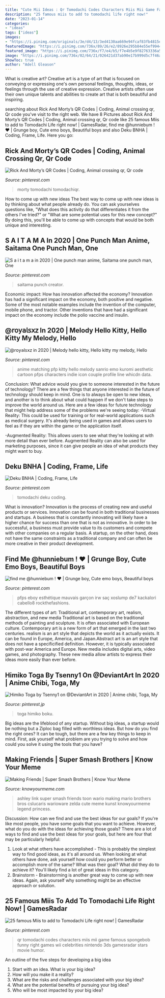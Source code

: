```yaml
---
title: "Cute Mii Ideas : Qr Tomodachi Codes Characters Miis Mii Game Famous Spongebob Funny Right Games Wii Celebrities Nintendo 3ds Gamesradar Stars Movie Humor"
description: "25 famous miis to add to tomodachi life right now!"
date: "2023-01-14"
categories:
- "ideas"
tags: ["ideas"]
images:
- "https://i.pinimg.com/originals/3e/d4/13/3ed4130aa669e94fcaf83fb4815eaf35.jpg"
featuredImage: "https://i.pinimg.com/736x/89/26/e2/8926e295b84e55ef9944e0380f86cad1.jpg"
featured_image: "https://i.pinimg.com/736x/f7/e4/b5/f7e4b5e9f82763336a5dd68501319b61.jpg"
image: "https://i.pinimg.com/736x/02/64/21/026421d37ab90e17b999d5c7f46a91f9.jpg"
ShowToc: true
author: "Adell Gleason"
---
```



What is creative art?
Creative art is a type of art that is focused on conveying or expressing one's own personal feelings, thoughts, ideas, or feelings through the use of creative expression. Creative artists often use their own unique talents and abilities to create art that is both beautiful and inspiring.

	

		
searching about Rick And Morty’s QR Codes | Coding, Animal crossing qr, Qr code you've visit to the right web. We have 8 Pictures about Rick And Morty’s QR Codes | Coding, Animal crossing qr, Qr code like 25 famous Miis to add to Tomodachi Life right now! | GamesRadar, find me @hunniebum ! ♥︎ | Grunge boy, Cute emo boys, Beautiful boys and also Deku BNHA | Coding, Frame, Life. Here you go:
		
    
## Rick And Morty’s QR Codes | Coding, Animal Crossing Qr, Qr Code

<img loading=lazy src="https://i.pinimg.com/originals/34/01/b2/3401b232b354c5dca705c223fa1d5a76.png" onerror="this.onerror=null;this.src='https://tse4.mm.bing.net/th?id=OIP.GH4zCHj54kCY1SZNc5gDIAHaFj&amp;pid=15.1';" alt="Rick And Morty’s QR Codes | Coding, Animal crossing qr, Qr code">

_Source: pinterest.com_

>morty tomodachi tomodachiqr. 

	

How to come up with new ideas
The best way to come up with new ideas is by thinking about what people already do. You can ask yourselves questions like, "What does this activity do that differentiates it from the others I've tried?" or "What are some potential uses for this new concept?" By doing this, you'll be able to come up with concepts that would be both unique and interesting.

    
## S A I T A M A In 2020 | One Punch Man Anime, Saitama One Punch Man, One

<img loading=lazy src="https://i.pinimg.com/736x/89/26/e2/8926e295b84e55ef9944e0380f86cad1.jpg" onerror="this.onerror=null;this.src='https://tse1.mm.bing.net/th?id=OIP.XFURxjGiPhFXjz5KxwK70AHaHa&amp;pid=15.1';" alt="S a i t a m a in 2020 | One punch man anime, Saitama one punch man, One">

_Source: pinterest.com_

>saitama punch creator. 

	

Economic impact: How has innovation affected the economy?
Innovation has had a significant impact on the economy, both positive and negative. Some of the most notable examples include the invention of the computer, mobile phone, and tractor. Other inventions that have had a significant impact on the economy include the polio vaccine and insulin.

    
## @𝗋𝗈𝗒𝖺𝗅𝗌𝗑𝗓 In 2020 | Melody Hello Kitty, Hello Kitty My Melody, Hello

<img loading=lazy src="https://i.pinimg.com/736x/b9/27/7a/b9277abedad3d9f4a0721d6d37bb590e.jpg" onerror="this.onerror=null;this.src='https://tse4.mm.bing.net/th?id=OIP.7trTWJz1eBE759wk3Ivd6QHaHZ&amp;pid=15.1';" alt="@𝗋𝗈𝗒𝖺𝗅𝗌𝗑𝗓 in 2020 | Melody hello kitty, Hello kitty my melody, Hello">

_Source: pinterest.com_

>anime matching pfp kitty hello melody sanrio emo kuromi aesthetic cartoon pfps characters indie icon couple profile line whicdn data. 

	

Conclusion: What advice would you give to someone interested in the future of technology?
There are a few things that anyone interested in the future of technology should keep in mind. One is to always be open to new ideas, and another is to think about what could happen if we don't take steps to improve the world around us. Here are a few ideas for future technology that might help address some of the problems we're seeing today: 
-Virtual Reality: This could be used for training or for real-world applications such as medical surgery. It's already being used in games and allows users to feel as if they are within the game or the application itself. 

-Augmented Reality: This allows users to see what they're looking at with more detail than ever before. Augmented Reality can also be used for marketing purposes, since it can give people an idea of what products they might want to buy.

    
## Deku BNHA | Coding, Frame, Life

<img loading=lazy src="https://i.pinimg.com/736x/f7/e4/b5/f7e4b5e9f82763336a5dd68501319b61.jpg" onerror="this.onerror=null;this.src='https://tse2.mm.bing.net/th?id=OIP.7SYsQHQm2FYJlCZJF0Ro-wHaEK&amp;pid=15.1';" alt="Deku BNHA | Coding, Frame, Life">

_Source: pinterest.com_

>tomodachi deku coding. 

	

What is innovation?
Innovation is the process of creating new and useful products or services. Innovation can be found in both traditional businesses and startups. A business that is constantly innovating will likely have a higher chance for success than one that is not as innovative. In order to be successful, a business must provide value to its customers and compete with other companies on a regular basis. A startup, on the other hand, does not have the same constraints as a traditional company and can often be more creative in their product development.

    
## Find Me @hunniebum ! ♥︎ | Grunge Boy, Cute Emo Boys, Beautiful Boys

<img loading=lazy src="https://i.pinimg.com/originals/3e/d4/13/3ed4130aa669e94fcaf83fb4815eaf35.jpg" onerror="this.onerror=null;this.src='https://tse2.mm.bing.net/th?id=OIP.d1ItBPP4Fsk81ZBbC-V-gQHaHJ&amp;pid=15.1';" alt="find me @hunniebum ! ♥︎ | Grunge boy, Cute emo boys, Beautiful boys">

_Source: pinterest.com_

>pfps eboy esthétique mauvais garçon irw saç xoslump de7 kackalori cabello8 rockthefashions. 

	

The different types of art: Traditional art, contemporary art, realism, abstraction, and new media
Traditional art is based on the traditional methods of painting and sculpture. It is often associated with European culture. Contemporary art is a new form of art that emerged in the last two centuries. realism is an art style that depicts the world as it actually exists. It can be found in Europe, America, and Japan.Abstract art is an art style that does not have a specificified definition. However, it is typically associated with post-war America and Europe. New media includes digital arts, video games, and photography. These new media allow artists to express their ideas more easily than ever before.

    
## Himiko Toga By Tsenny1 On @DeviantArt In 2020 | Anime Chibi, Toga, My

<img loading=lazy src="https://i.pinimg.com/736x/02/64/21/026421d37ab90e17b999d5c7f46a91f9.jpg" onerror="this.onerror=null;this.src='https://tse4.mm.bing.net/th?id=OIP.MQ8UpDocU93KrmlnSAAwMQHaHa&amp;pid=15.1';" alt="Himiko Toga by Tsenny1 on @DeviantArt in 2020 | Anime chibi, Toga, My">

_Source: pinterest.jp_

>toga himiko boku. 

	

Big ideas are the lifeblood of any startup. Without big ideas, a startup would be nothing but a Ziploc bag filled with worthless ideas. But how do you find the right ones? It can be tough, but there are a few key things to keep in mind. First, ask yourself what problem are you trying to solve and how could you solve it using the tools that you have?

    
## Making Friends | Super Smash Brothers | Know Your Meme

<img loading=lazy src="http://i0.kym-cdn.com/photos/images/facebook/000/931/322/ff9.png" onerror="this.onerror=null;this.src='https://tse4.mm.bing.net/th?id=OIP.EW_P0E-aQuL_rJlMKp7qSQHaGG&amp;pid=15.1';" alt="Making Friends | Super Smash Brothers | Know Your Meme">

_Source: knowyourmeme.com_

>ashley link super smash friends toon wario making mario brothers bros cslucaris warioware zelda cute meme kunst knowyourmeme legend princess. 

	

Discussion: How can we find and use the best ideas for our goals?
If you're like most people, you have some goals that you want to achieve. However, what do you do with the ideas for achieving those goals? 
There are a lot of ways to find and use the best ideas for your goals, but here are four that may be particularly helpful: 

1) Look at what others have accomplished - This is probably the simplest way to find good ideas, as it's all around us. When looking at what others have done, ask yourself how could you perform better or accomplish more of the same? What was their goal? What did they do to achieve it? You'll likely find a lot of great ideas in this category. 
2) Brainstorm - Brainstorming is another great way to come up with new ideas. Again, ask yourself why something might be an effective approach or solution.

    
## 25 Famous Miis To Add To Tomodachi Life Right Now! | GamesRadar

<img loading=lazy src="https://i.pinimg.com/736x/c6/df/9a/c6df9a603586bcabec9d341be1191011--humor-video-games.jpg" onerror="this.onerror=null;this.src='https://tse3.mm.bing.net/th?id=OIP.MnfL2Pixc1QShL0tKF7DcAHaEL&amp;pid=15.1';" alt="25 famous Miis to add to Tomodachi Life right now! | GamesRadar">

_Source: pinterest.com_

>qr tomodachi codes characters miis mii game famous spongebob funny right games wii celebrities nintendo 3ds gamesradar stars movie humor. 

	

An outline of the five steps for developing a big idea
1. Start with an idea. What is your big idea?
2. How will you make it a reality?
3. What are the risks and challenges associated with your big idea?
4. What are the potential benefits of pursuing your big idea?
5. Who will be most impacted by your big idea?


